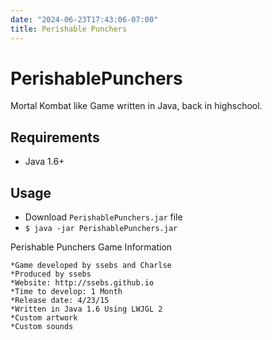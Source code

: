 ```yaml
---
date: "2024-06-23T17:43:06-07:00"
title: Perishable Punchers
---
```


# PerishablePunchers
Mortal Kombat like Game written in Java, back in highschool.

## Requirements
- Java 1.6+

## Usage
- Download `PerishablePunchers.jar` file
- `$ java -jar PerishablePunchers.jar`

Perishable Punchers Game Information
~~~~~~~~~~~~~~~~~~~~~~~~~~~~~~~~~~~~
*Game developed by ssebs and Charlse
*Produced by ssebs
*Website: http://ssebs.github.io
*Time to develop: 1 Month
*Release date: 4/23/15
*Written in Java 1.6 Using LWJGL 2
*Custom artwork
*Custom sounds
